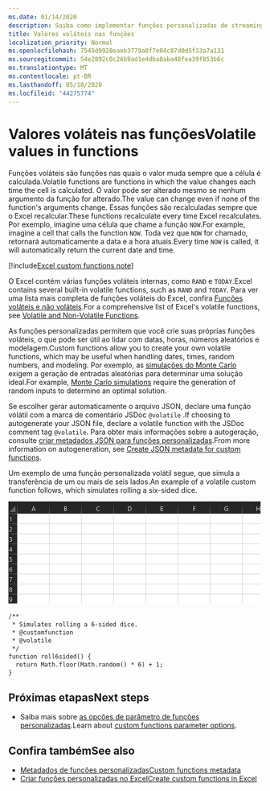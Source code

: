 ```yaml
---
ms.date: 01/14/2020
description: Saiba como implementar funções personalizadas de streaming volátil e offline.
title: Valores voláteis nas funções
localization_priority: Normal
ms.openlocfilehash: 7545d9928eaeb3779a8f7e04c87d0d5f33a7a131
ms.sourcegitcommit: 54e2892c0c26b9ad1e4dba8aba48fea39f853b6c
ms.translationtype: MT
ms.contentlocale: pt-BR
ms.lasthandoff: 05/18/2020
ms.locfileid: "44275774"
---
```

# <a name="volatile-values-in-functions"></a><span data-ttu-id="2ce0d-103">Valores voláteis nas funções</span><span class="sxs-lookup"><span data-stu-id="2ce0d-103">Volatile values in functions</span></span>

<span data-ttu-id="2ce0d-104">Funções voláteis são funções nas quais o valor muda sempre que a célula é calculada.</span><span class="sxs-lookup"><span data-stu-id="2ce0d-104">Volatile functions are functions in which the value changes each time the cell is calculated.</span></span> <span data-ttu-id="2ce0d-105">O valor pode ser alterado mesmo se nenhum argumento da função for alterado.</span><span class="sxs-lookup"><span data-stu-id="2ce0d-105">The value can change even if none of the function's arguments change.</span></span> <span data-ttu-id="2ce0d-106">Essas funções são recalculadas sempre que o Excel recalcular.</span><span class="sxs-lookup"><span data-stu-id="2ce0d-106">These functions recalculate every time Excel recalculates.</span></span> <span data-ttu-id="2ce0d-107">Por exemplo, imagine uma célula que chame a função `NOW`.</span><span class="sxs-lookup"><span data-stu-id="2ce0d-107">For example, imagine a cell that calls the function `NOW`.</span></span> <span data-ttu-id="2ce0d-108">Toda vez que `NOW` for chamado, retornará automaticamente a data e a hora atuais.</span><span class="sxs-lookup"><span data-stu-id="2ce0d-108">Every time `NOW` is called, it will automatically return the current date and time.</span></span>

[!include[Excel custom functions note](../includes/excel-custom-functions-note.md)]

<span data-ttu-id="2ce0d-109">O Excel contém várias funções voláteis internas, como `RAND` e `TODAY`.</span><span class="sxs-lookup"><span data-stu-id="2ce0d-109">Excel contains several built-in volatile functions, such as `RAND` and `TODAY`.</span></span> <span data-ttu-id="2ce0d-110">Para ver uma lista mais completa de funções voláteis do Excel, confira [Funções voláteis e não voláteis](/office/client-developer/excel/excel-recalculation#volatile-and-non-volatile-functions).</span><span class="sxs-lookup"><span data-stu-id="2ce0d-110">For a comprehensive list of Excel's volatile functions, see [Volatile and Non-Volatile Functions](/office/client-developer/excel/excel-recalculation#volatile-and-non-volatile-functions).</span></span>

<span data-ttu-id="2ce0d-111">As funções personalizadas permitem que você crie suas próprias funções voláteis, o que pode ser útil ao lidar com datas, horas, números aleatórios e modelagem.</span><span class="sxs-lookup"><span data-stu-id="2ce0d-111">Custom functions allow you to create your own volatile functions, which may be useful when handling dates, times, random numbers, and modeling.</span></span> <span data-ttu-id="2ce0d-112">Por exemplo, as [simulações do Monte Carlo](https://en.wikipedia.org/wiki/Monte_Carlo_method) exigem a geração de entradas aleatórias para determinar uma solução ideal.</span><span class="sxs-lookup"><span data-stu-id="2ce0d-112">For example, [Monte Carlo simulations](https://en.wikipedia.org/wiki/Monte_Carlo_method) require the generation of random inputs to determine an optimal solution.</span></span>

<span data-ttu-id="2ce0d-113">Se escolher gerar automaticamente o arquivo JSON, declare uma função volátil com a marca de comentário JSDoc `@volatile` .</span><span class="sxs-lookup"><span data-stu-id="2ce0d-113">If choosing to autogenerate your JSON file, declare a volatile function with the JSDoc comment tag `@volatile`.</span></span> <span data-ttu-id="2ce0d-114">Para obter mais informações sobre a autogeração, consulte [criar metadados JSON para funções personalizadas](custom-functions-json-autogeneration.md).</span><span class="sxs-lookup"><span data-stu-id="2ce0d-114">From more information on autogeneration, see [Create JSON metadata for custom functions](custom-functions-json-autogeneration.md).</span></span>

<span data-ttu-id="2ce0d-115">Um exemplo de uma função personalizada volátil segue, que simula a transferência de um ou mais de seis lados.</span><span class="sxs-lookup"><span data-stu-id="2ce0d-115">An example of a volatile custom function follows, which simulates rolling a six-sided dice.</span></span>

![Um gif mostrando uma função personalizada, retornando um valor aleatório para simular a rolagem de um e seis lados](../images/six-sided-die.gif)

```JS
/**
 * Simulates rolling a 6-sided dice.
 * @customfunction
 * @volatile
 */
function roll6sided() {
  return Math.floor(Math.random() * 6) + 1;
}
```

## <a name="next-steps"></a><span data-ttu-id="2ce0d-117">Próximas etapas</span><span class="sxs-lookup"><span data-stu-id="2ce0d-117">Next steps</span></span>
* <span data-ttu-id="2ce0d-118">Saiba mais sobre [as opções de parâmetro de funções personalizadas](custom-functions-parameter-options.md).</span><span class="sxs-lookup"><span data-stu-id="2ce0d-118">Learn about [custom functions parameter options](custom-functions-parameter-options.md).</span></span>

## <a name="see-also"></a><span data-ttu-id="2ce0d-119">Confira também</span><span class="sxs-lookup"><span data-stu-id="2ce0d-119">See also</span></span>

* [<span data-ttu-id="2ce0d-120">Metadados de funções personalizadas</span><span class="sxs-lookup"><span data-stu-id="2ce0d-120">Custom functions metadata</span></span>](custom-functions-json.md)
* [<span data-ttu-id="2ce0d-121">Criar funções personalizadas no Excel</span><span class="sxs-lookup"><span data-stu-id="2ce0d-121">Create custom functions in Excel</span></span>](custom-functions-overview.md)

